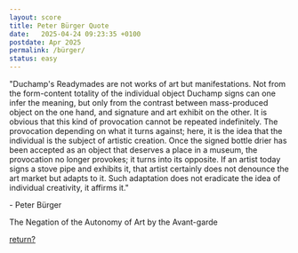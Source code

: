 ```yaml
---
layout: score
title: Peter Bürger Quote
date:   2025-04-24 09:23:35 +0100
postdate: Apr 2025
permalink: /bürger/
status: easy
---
```


"Duchamp's Readymades are not works of art but manifestations. Not from the form-content totality of the individual object Duchamp signs can one infer the meaning, but only from the contrast between mass-produced object on the one hand, and signature and art exhibit on the other. It is obvious that this kind of provocation cannot be repeated indefinitely. The provocation depending on what it turns against; here, it is the idea that the individual is the subject of artistic creation. Once the signed bottle drier has been accepted as an object that deserves a place in a museum, the provocation no longer provokes; it turns into its opposite. If an artist today signs a stove pipe and exhibits it, that artist certainly does not denounce the art market but adapts to it. Such adaptation does not eradicate the idea of individual creativity, it affirms it." 
<p> - Peter Bürger </p>
<p>The Negation of the Autonomy of Art by the Avant-garde</p>

<a href="/bathrooms">return?</a>
